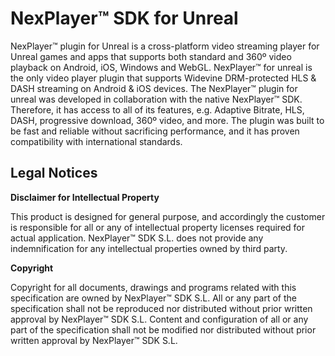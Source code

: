 # NexPlayer™ SDK for Unreal

NexPlayer™ plugin for Unreal is a cross-platform video streaming player for Unreal games and apps that supports both standard and 360º video playback on Android, iOS, Windows and WebGL. NexPlayer™ for unreal is the only video player plugin that supports Widevine DRM-protected HLS & DASH streaming on Android & iOS devices. The NexPlayer™ plugin for unreal was developed in collaboration with the native NexPlayer™ SDK. Therefore, it has access to all of its features, e.g. Adaptive Bitrate, HLS, DASH, progressive download, 360º video, and more. The plugin was built to be fast and reliable without sacrificing performance, and it has proven compatibility with international standards.

## Legal Notices

**Disclaimer for Intellectual Property**

This product is designed for general purpose, and accordingly the customer is responsible for all or any of intellectual property licenses required for actual application. NexPlayer™ SDK S.L. does not provide any indemnification for any intellectual properties owned by third party.

**Copyright**

Copyright for all documents, drawings and programs related with this specification are owned by NexPlayer™ SDK S.L. All or any part of the specification shall not be reproduced nor distributed without prior written approval by NexPlayer™ SDK S.L. Content and configuration of all or any part of the specification shall not be modified nor distributed without prior written approval by NexPlayer™ SDK S.L.

